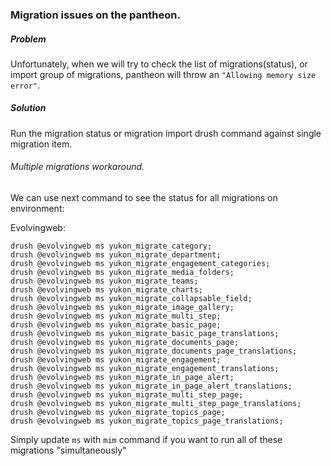 ### Migration issues on the pantheon.

##### Problem

Unfortunately, when we will try to check the list of migrations(status), or import group of migrations, pantheon will
throw an `"Allowing memory size error"`.

##### Solution

Run the migration status or migration import drush command against single migration item.

###### Multiple migrations workaround.

We can use next command to see the status for all migrations on environment:

Evolvingweb:
```
drush @evolvingweb ms yukon_migrate_category;
drush @evolvingweb ms yukon_migrate_department;
drush @evolvingweb ms yukon_migrate_engagement_categories;
drush @evolvingweb ms yukon_migrate_media_folders;
drush @evolvingweb ms yukon_migrate_teams;
drush @evolvingweb ms yukon_migrate_charts;
drush @evolvingweb ms yukon_migrate_collapsable_field;
drush @evolvingweb ms yukon_migrate_image_gallery;
drush @evolvingweb ms yukon_migrate_multi_step;
drush @evolvingweb ms yukon_migrate_basic_page;
drush @evolvingweb ms yukon_migrate_basic_page_translations;
drush @evolvingweb ms yukon_migrate_documents_page;
drush @evolvingweb ms yukon_migrate_documents_page_translations;
drush @evolvingweb ms yukon_migrate_engagement;
drush @evolvingweb ms yukon_migrate_engagement_translations;
drush @evolvingweb ms yukon_migrate_in_page_alert;
drush @evolvingweb ms yukon_migrate_in_page_alert_translations;
drush @evolvingweb ms yukon_migrate_multi_step_page;
drush @evolvingweb ms yukon_migrate_multi_step_page_translations;
drush @evolvingweb ms yukon_migrate_topics_page;
drush @evolvingweb ms yukon_migrate_topics_page_translations;
```

Simply update `ms` with `mim` command if you want to run all of these migrations "simultaneously"
